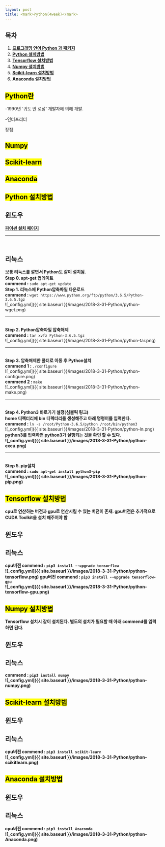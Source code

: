 ```yaml
---
layout: post
title: <mark>Python(4week)</mark>
---
```

<h2>목차</h2>
<div class="well">
<ol>
  <li><a href = "#Introduce"><b>프로그래밍 언어 Python 과 패키지</b></a></li>
  <li><a href = "#Python_install"><b>Python 설치방법</b></a></li>
  <li><a href = "#Tensorflow_install"><b>Tensorflow 설치방법</b></a></li>
  <li><a href = "#Numpy_install"><b>Numpy 설치방법</b></a></li>
  <li><a href = "#Scikit-learn_install"><b>Scikit-learn 설치방법</b></a></li>
  <li><a href = "#Anaconda_install"><b>Anaconda 설치방법</b></a></li>
</ol>
</div>


<h2 id = "Introduce"><mark>Python란</mark></h2>
<div class="well well-sm">
 -1990년 '귀도 반 로섬' 개발자에 의해 개발.

 -인터프리터

장점
</div>

<h2><mark>Numpy</mark></h2>
<div class="well well-sm">
</div>

<h2><mark>Scikit-learn</mark></h2>
<div class="well well-sm">
</div>

<h2><mark>Anaconda</mark></h2>
<div class="well well-sm">
</div>


<h2 id = "Python_install"><mark>Python 설치방법</mark></h2>

<h2>윈도우</h2>

<div class="well well-sm">
<a href = "https://www.python.org"><b>파이썬 설치 페이지</b></a>
</div>
<hr><br>

<h2>리눅스</h2>
<div class="well well-sm">
<b>보통 리눅스를 깔면서 Python도 같이 설치됨.</b>
</div>
<div class="well well-sm">
<b>Step 0. apt-get 업데이트</b><br>
</div>
<b>commend : </b><code class="highlighter-rouge">sudo apt-get update</code><br>

<div class="well well-sm">
<b>Step 1. 리눅스에 Python압축파일 다운로드</b><br>
</div>
<b>commend : </b><code class="highlighter-rouge">wget https://www.python.org/ftp/python/3.6.5/Python-3.6.5.tgz</code><br>
![_config.yml]({{ site.baseurl }}/images/2018-3-31-Python/python-wget.png)
<hr><br>

<div class="well well-sm">
<b>Step 2. Python압축파일 압축해제</b><br>
</div>
<b>commend : </b><code class="highlighter-rouge">tar xvfz Python-3.6.5.tgz</code><br>
![_config.yml]({{ site.baseurl }}/images/2018-3-31-Python/python-tar.png)
<hr><br>

<div class="well well-sm">
<b>Step 3. 압축해제한 폴더로 이동 후 Python설치</b><br>
</div>
<b>commend 1 : </b><code class="highlighter-rouge">./configure</code><br>
![_config.yml]({{ site.baseurl }}/images/2018-3-31-Python/python-configure.png)
<br>
<b>commend 2 : </b><code class="highlighter-rouge">make</code><br>
![_config.yml]({{ site.baseurl }}/images/2018-3-31-Python/python-make.png)
<hr><br>

<div class="well well-sm">
<b>Step 4. Python3 바로가기 설정(심볼릭 링크)</b><br>
</div>
<b>home 디렉터리에 bin 디렉터리를 생성해주고 아래 명령어를 입력한다.</b><br>
<b>commend : </b><code class="highlighter-rouge">ln -s /root/Python-3.6.5/python /root/bin/python3</code><br>
![_config.yml]({{ site.baseurl }}/images/2018-3-31-Python/python-ln.png)
<br>
<b>python3를 입력하면 python3가 실행되는 것을 확인 할 수 있다.<b><br>
![_config.yml]({{ site.baseurl }}/images/2018-3-31-Python/python-excu.png)
<hr><br>

<div class="well well-sm">
<b>Step 5. pip설치</b><br>
</div>
<b>commend : </b><code class="highlighter-rouge">sudo apt-get install python3-pip</code><br>
![_config.yml]({{ site.baseurl }}/images/2018-3-31-Python/python-pip.png)
<br>

<h2 id = "Tensorflow_install"><mark>Tensorflow 설치방법</mark></h2>
<div class="well well-sm">
cpu로 연산하는 버전과 gpu로 연산시킬 수 있는 버전이 존재.
gpu버전은 추가적으로 CUDA Toolkit을 설치 해주어야 함
</div>
<h2>윈도우</h2>

<h2>리눅스</h2>
<b>cpu버전 commend : </b><code class="highlighter-rouge">pip3 install --upgrade tensorflow</code><br>
![_config.yml]({{ site.baseurl }}/images/2018-3-31-Python/python-tensorflow.png)
<b>gpu버전 commend : </b><code class="highlighter-rouge">pip3 install --upgrade tensorflow-gpu</code><br>
![_config.yml]({{ site.baseurl }}/images/2018-3-31-Python/python-tensorflow-gpu.png)
<br>


<h2 id = "Tensorflow_install"><mark>Numpy 설치방법</mark></h2>
<div class="well well-sm">
Tensorflow 설치시 같이 설치된다. 별도의 설치가 필요할 때 아래 commend를 입력하면 된다.
</div>
<h2>윈도우</h2>

<h2>리눅스</h2>
<b>commend : </b><code class="highlighter-rouge">pip3 install numpy</code><br>
![_config.yml]({{ site.baseurl }}/images/2018-3-31-Python/python-numpy.png)
<br>

<h2 id = "Tensorflow_install"><mark>Scikit-learn 설치방법</mark></h2>
<div class="well well-sm">
</div>
<h2>윈도우</h2>

<h2>리눅스</h2>
<b>cpu버전 commend : </b><code class="highlighter-rouge">pip3 install scikit-learn</code><br>
![_config.yml]({{ site.baseurl }}/images/2018-3-31-Python/python-scikitlearn.png)
<br>

<h2 id = "Tensorflow_install"><mark>Anaconda 설치방법</mark></h2>
<div class="well well-sm">
</div>
<h2>윈도우</h2>

<h2>리눅스</h2>
<b>cpu버전 commend : </b><code class="highlighter-rouge">pip3 install Anaconda</code><br>
![_config.yml]({{ site.baseurl }}/images/2018-3-31-Python/python-Anaconda.png)
<br>
